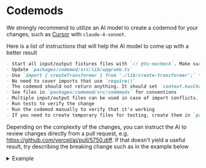 # Codemods

We strongly recommend to utilize an AI model to create a codemod for your changes, such as [Cursor](https://cursor.com) with `claude-4-sonnet`.

Here is a list of instructions that will help the AI model to come up with a better result

```md
- Start all input/output fixtures files with `// @ts-nocheck`. Make sure the comment remains in place in the output fixture file.
- Update `packages/codemod/src/lib/upgrade.ts`
- Use `import { createTransformer } from './lib/create-transformer';` for codemods. Do not import anything from `jscodeshift` directly.
- No need to cover imports that use `require()`
- The codemod should not return anything. It should set `context.hasChanges` to `true` instead.
- See files in `packages/codemod/src/codemods` for conventions
- Multiple input/output files can be used in case of import conflicts.
- Run tests to verify the change
- Run the codemod manually to verify that it's working
- If you need to create temporary files for testing, create them in `packages/codemod/`, and remove them when done.
```

Depending on the complexity of the changes, you can instruct the AI to review changes directly from a pull request, e.g. https://github.com/vercel/ai/pull/5750.diff. If that doesn't yield a useful result, try describing the breaking change such as in the example below

<details>
<summary>Example</summary>

````md
# Breaking change

## **`streamtext()`: `result.file.{mediaType,data}` properties is now `result.{mediaType,data}`**

Before:

```ts
import { streamText } from 'ai';

const result = await streamText({
  model: someModel,
  prompt: 'Generate an image',
});

for await (const delta of result.fullStream) {
  switch (delta.type) {
    case 'file': {
      console.log('Media type:', delta.file.mediaType);
      console.log('File data:', delta.file.data);
      break;
    }
  }
}
```

After:

```ts
import { streamText } from 'ai';

const result = await streamText({
  model: someModel,
  prompt: 'Generate an image',
});

for await (const delta of result.fullStream) {
  switch (delta.type) {
    case 'file': {
      console.log('Media type:', delta.mediaType);
      console.log('File data:', delta.data);
      break;
    }
  }
}
```
````

</details>

